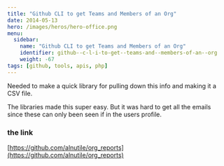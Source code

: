 ```yaml
---
title: "Github CLI to get Teams and Members of an Org"
date: 2014-05-13
hero: /images/heros/hero-office.png
menu:
  sidebar:
    name: "Github CLI to get Teams and Members of an Org"
    identifier: github--c-l-i-to-get--teams-and--members-of-an--org
    weight: -67
tags: [github, tools, apis, php]
---
```


Needed to make a quick library for pulling down this info and making it a CSV file.

The libraries made this super easy. But it was hard to get all the emails since these can only been seen if in the users profile. 

### the link

[https://github.com/alnutile/org_reports](https://github.com/alnutile/org_reports)